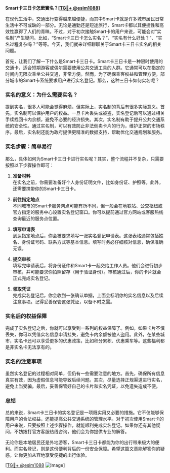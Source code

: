 **Smart卡三日卡怎麽實名？[[TG💪+ @esim1088](https://t.me/s/esim1088)]**

在现代生活中，交通出行变得越来越便捷，而其中Smart卡就是许多城市居民日常生活中不可或缺的一部分。无论是通勤还是短途旅行，Smart卡都以其便捷性和高效性赢得了人们的青睐。不过，对于初次接触Smart卡的用户来说，可能会对“实名制”产生疑问。比如，“Smart卡三日卡怎么实名？”、“实名有什么好处？”、“实名过程复杂吗？”等等。今天，我们就来详细聊聊关于Smart卡三日卡实名的相关问题。

首先，让我们了解一下什么是Smart卡三日卡。Smart卡三日卡是一种限时使用的交通卡，适合短期游客或偶尔需要使用公共交通工具的人群。它通常可以在指定的时间内无限次乘坐公共交通，非常方便。然而，为了确保乘客权益和管理方便，部分城市的Smart卡系统要求用户进行实名登记。那么，这种三日卡如何实名呢？

### 实名的意义：为什么需要实名？

提到实名，很多人可能会觉得麻烦，但实际上，实名制的背后有很多实际意义。首先，实名制可以保护用户的权益。一旦卡片丢失或被盗，实名登记后可以通过相关手续找回卡内余额，避免不必要的经济损失。其次，实名制有助于提升公共交通系统的安全性。通过实名制，可以有效防止非法倒卖卡片的行为，维护正常的市场秩序。最后，实名制还能为政府提供更精准的数据支持，帮助优化交通规划和服务。

### 实名步骤：简单易行

那么，具体如何为Smart卡三日卡进行实名呢？其实，整个流程并不复杂，只需要按照以下步骤操作即可：

1. **准备材料**  
   在实名之前，你需要准备好个人身份证明文件，比如身份证、护照等。此外，还需要携带你的Smart卡三日卡。

2. **前往指定地点**  
   不同城市的Smart卡服务网点可能有所不同，但一般会在地铁站、公交枢纽或官方指定的服务中心设置实名登记窗口。你可以提前通过官方网站或客服热线查询最近的服务点位置。

3. **填写申请表**  
   到达指定地点后，你会被要求填写一张实名登记申请表。这张表格通常包括姓名、身份证号码、联系方式等基本信息。填写时务必仔细核对信息，确保准确无误。

4. **提交审核**  
   填写完申请表后，将身份证件和Smart卡一起交给工作人员。他们会进行初步审核，并可能要求你拍照留存（用于验证身份）。审核通过后，你的卡片就会正式完成实名登记。

5. **领取凭证**  
   完成实名登记后，你会收到一张确认单据，上面会标明你的实名信息以及后续注意事项。记得妥善保管这张凭证，以备不时之需。

### 实名后的权益保障

完成了实名登记之后，你就可以享受到一系列的权益保障了。例如，如果卡片不慎丢失，你可以凭借实名信息申请挂失，避免卡内余额被他人盗用。此外，在某些城市，实名卡还可以享受更多的优惠政策，比如积分累积、优惠乘车等。这些福利都是非实名卡无法享有的。

### 实名的注意事项

虽然实名登记的过程相对简单，但仍有一些需要注意的地方。首先，确保所有信息真实有效，因为虚假信息可能导致后续问题。其次，尽量选择正规渠道进行实名，避免上当受骗。最后，妥善保管好自己的卡片和实名凭证，以免遗失造成不便。

### 总结

总的来说，Smart卡三日卡的实名登记是一项既实用又必要的措施。它不仅能够保障用户的合法权益，还能提高公共交通系统的管理水平。对于初次使用Smart卡的用户来说，只要按照上述步骤操作，就能顺利完成实名登记。如果你还有其他疑问，不妨拨打官方客服热线咨询，他们会为你提供专业的解答。

无论你是本地居民还是外地游客，Smart卡三日卡都能为你的出行带来极大的便利。而实名登记，则是这份便利背后的一份安全保障。希望这篇文章能解答你的疑惑，让你更加从容地享受便捷的出行体验。

[[TG💪+ @esim1088](https://t.me/s/esim1088) ![Image](https://i.postimg.cc/4NQfJmqS/Snipaste-2025-05-13-00-14-12.png)]